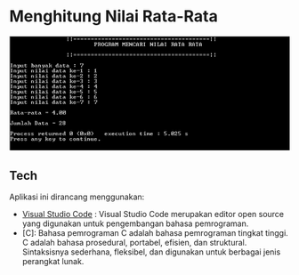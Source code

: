 # Menghitung Nilai Rata-Rata

<p align="center"><img src="Output.PNG" width="700px" alt="Output"></a></p>

## Tech

Aplikasi ini dirancang menggunakan:

- [Visual Studio Code](https://code.visualstudio.com/docs/editor/vscode-web) : Visual Studio Code merupakan editor open source yang digunakan untuk pengembangan bahasa pemrograman.
- [C]: Bahasa pemrograman C adalah bahasa pemrograman tingkat tinggi. C adalah bahasa prosedural, portabel, efisien, dan struktural. Sintaksisnya sederhana, fleksibel, dan digunakan untuk berbagai jenis perangkat lunak.
